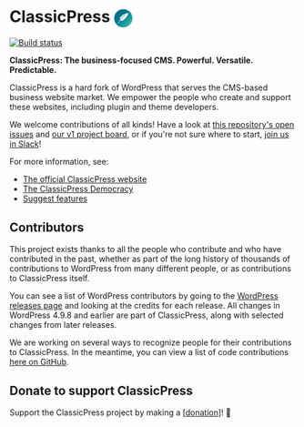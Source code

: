 # ClassicPress <img src="src/wp-admin/images/wordpress-logo.svg" height="32" valign="middle">

[![Build status](https://img.shields.io/travis/ClassicPress/ClassicPress.svg?style=flat)](https://travis-ci.org/ClassicPress/ClassicPress)

**ClassicPress: The business-focused CMS. Powerful. Versatile. Predictable.**

ClassicPress is a hard fork of WordPress that serves the CMS-based business website market. We empower the people who create and support these websites, including plugin and theme developers.

We welcome contributions of all kinds!  Have a look at
[this repository's open issues](https://github.com/ClassicPress/ClassicPress/issues)
and
[our v1 project board](https://github.com/orgs/ClassicPress/projects/1),
or if you're not sure where to start,
[join us in Slack](https://join.slack.com/t/classicpress/shared_invite/enQtNDIwNjY2OTg1MjAxLWJiM2U2NmY3ZjFlZjQ4Zjk2OGI4ZTg3NzY1ZTU3NzI3OTRjMTU0YzAzOWUyZmZlODgyOWE1YTViYjcwY2Y5YzI)!

For more information, see:

- [The official ClassicPress website](https://www.classicpress.net/)
- [The ClassicPress Democracy](https://www.classicpress.net/democracy/)
- [Suggest features](https://petitions.classicpress.net/)

## Contributors

This project exists thanks to all the people who contribute and who have contributed in the past, whether as part of the long history of thousands of contributions to WordPress from many different people, or as contributions to ClassicPress itself.

You can see a list of WordPress contributors by going to the [WordPress releases page](https://wordpress.org/news/category/releases/) and looking at the credits for each release.  All changes in WordPress 4.9.8 and earlier are part of ClassicPress, along with selected changes from later releases.

We are working on several ways to recognize people for their contributions to ClassicPress.  In the meantime, you can view a list of code contributions [here on GitHub](https://github.com/ClassicPress/ClassicPress/compare/LAST_WP_COMMIT...develop).

## Donate to support ClassicPress

Support the ClassicPress project by making a [[donation](https://donate.classicpress.net/)]! 🙏